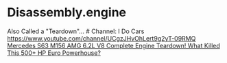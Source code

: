 # Disassembly.engine
Also Called a "Teardown"... # Channel:  I Do Cars https://www.youtube.com/channel/UCgzJHvOhLert9g2yT-09RMQ [Mercedes S63 M156 AMG 6.2L V8 Complete Engine Teardown! What Killed This 500+ HP Euro Powerhouse?](https://youtu.be/frptGtcZZVg)
